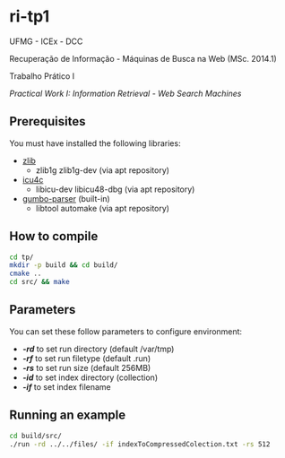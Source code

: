 ri-tp1
======
UFMG - ICEx - DCC

Recuperação de Informação - Máquinas de Busca na Web (MSc. 2014.1)

Trabalho Prático I

*Practical Work I: Information Retrieval - Web Search Machines*

## Prerequisites
You must have installed the following libraries:

- [zlib](http://www.zlib.net/)
  * zlib1g zlib1g-dev (via apt repository)
- [icu4c](http://site.icu-project.org/download)
  * libicu-dev libicu48-dbg (via apt repository)
- [gumbo-parser](https://github.com/google/gumbo-parser) (built-in)
  * libtool automake (via apt repository)

## How to compile
```bash
cd tp/
mkdir -p build && cd build/
cmake ..
cd src/ && make
```

## Parameters
You can set these follow parameters to configure environment:

- **_-rd_** to set run directory (default /var/tmp)
- **_-rf_** to set run filetype (default .run)
- **_-rs_** to set run size (default 256MB)
- **_-id_** to set index directory (collection)
- **_-if_** to set index filename

## Running an example
```bash
cd build/src/
./run -rd ../../files/ -if indexToCompressedColection.txt -rs 512
```
